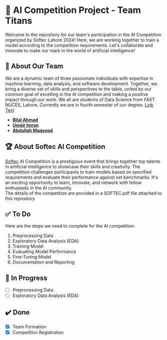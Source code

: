 # 🚀 AI Competition Project - Team Titans

Welcome to the repository for our team's participation in the AI Competition organized by Softec Lahore 2024! Here, we are working together to train a model according to the competition requirements. Let's collaborate and innovate to make our mark in the world of artificial intelligence!

## 🤖 About Our Team

We are a dynamic team of three passionate individuals with expertise in machine learning, data analysis, and software development. Together, we bring a diverse set of skills and perspectives to the table, united by our common goal of excelling in the AI competition and making a positive impact through our work. We all are students of Data Science from FAST NUCES, Lahore. Currently we are in fourth semester of our degree.
[Link Text](URL)

- [**Bilal Ahmad**](github.com/ahmddbilall)
- [**Umair Imran**](github.com/abdullah-2k3)
- [**Abdullah Maqsood**](github.com/umairimran)

## 🏆 About Softec AI Competition

[Softec](softecnu.org) AI Competition is a prestigious event that brings together top talents in artificial intelligence to showcase their skills and creativity. The competition challenges participants to train models based on specified requirements and evaluate their performance against set benchmarks. It's an exciting opportunity to learn, innovate, and network with fellow enthusiasts in the AI community.
<br>
The details of the competition are provided in a SOFTEC.pdf file attached to this repository

## ✅ To Do

Here are the steps we need to complete for the AI competition:

1. Preprocessing Data
2. Exploratory Data Analysis (EDA)
3. Training Model
4. Evaluating Model Performance
5. Fine-Tuning Model
6. Documentation and Reporting

## 🚧 In Progress

- [ ] Preprocessing Data
- [ ] Exploratory Data Analysis (EDA)

## ✔️ Done

- [x] Team Formation
- [x] Competition Registration
